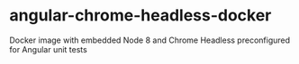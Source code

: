 # angular-chrome-headless-docker
Docker image with embedded Node 8 and Chrome Headless preconfigured for Angular unit tests
